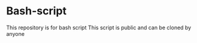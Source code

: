 # Bash-script
This repository is for bash script
This script is public and can be cloned by anyone 
